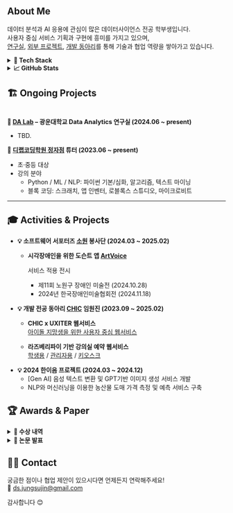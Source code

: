 ##  About Me

데이터 분석과 AI 응용에 관심이 많은 데이터사이언스 전공 학부생입니다.  
사용자 중심 서비스 기획과 구현에 흥미를 가지고 있으며,  
[연구실](#da-lab), [외부 프로젝트](#project), [개발 동아리](#chic)를 통해 기술과 협업 역량을 쌓아가고 있습니다.

<details>
<summary><strong>🔧 Tech Stack</strong></summary>

  <table>
  <tr>
    <td><strong>ML / DL / NLP</strong></td>
    <td>
      <img src="https://img.shields.io/badge/Python-3776AB?style=flat-square&logo=Python&logoColor=white" />
      <img src="https://img.shields.io/badge/PyTorch-EE4C2C?style=flat-square&logo=PyTorch&logoColor=white" />
      <img src="https://img.shields.io/badge/Selenium-43B02A?style=flat-square&logo=Selenium&logoColor=white" />
    </td>
  </tr>
  <tr>
    <td><strong>Database</strong></td>
    <td>
      <img src="https://img.shields.io/badge/MongoDB-47A248?style=flat-square&logo=MongoDB&logoColor=white" />
      <img src="https://img.shields.io/badge/MySQL-4479A1?style=flat-square&logo=MySQL&logoColor=white" />
    </td>
  </tr>
  <tr>
    <td><strong>Backend</strong></td>
    <td>
      <img src="https://img.shields.io/badge/Flask-000000?style=flat-square&logo=Flask&logoColor=white" />
      <img src="https://img.shields.io/badge/Node.js-339933?style=flat-square&logo=Node.js&logoColor=white" />
    </td>
  </tr>
  <tr>
    <td><strong>Frontend</strong></td>
    <td>
      <img src="https://img.shields.io/badge/Vue.js-4FC08D?style=flat-square&logo=Vue.js&logoColor=white" />
      <img src="https://img.shields.io/badge/React-61DAFB?style=flat-square&logo=React&logoColor=white" />
    </td>
  </tr>
  <tr>
    <td><strong>협업 도구</strong></td>
    <td>
      <img src="https://img.shields.io/badge/Notion-000000?style=flat-square&logo=Notion&logoColor=white" />
      <img src="https://img.shields.io/badge/Slack-4A154B?style=flat-square&logo=Slack&logoColor=white" />
      <img src="https://img.shields.io/badge/Github-181717?style=flat-square&logo=Github&logoColor=white" />
    </td>
  </tr>
</table>

<img src="https://github-readme-stats.vercel.app/api/top-langs/?username=ds-sujin&layout=compact&bg_color=180,00000000,00000000&title_color=000000&text_color=000000" />
</details>

<details>
<summary><strong>📈 GitHub Stats</strong></summary>

<img src="https://github-readme-stats.vercel.app/api?username=ds-sujin&bg_color=180,00000000,00000000&title_color=000000&text_color=000000" />


### 🌾 GitAnimals Farm

<a href="https://www.gitanimals.org/en_US?utm_medium=image&utm_source=ds-sujin&utm_content=farm">
  <img src="https://render.gitanimals.org/farms/ds-sujin" width="600" height="300" />
</a>
</details>

## 🏗️ Ongoing Projects

<a name="da-lab"></a>  
<strong>📌 [DA Lab](https://sites.google.com/view/minsucho) – 광운대학교 Data Analytics 연구실 (2024.06 ~ present)</strong>
- TBD. 

<strong>📌 [디랩코딩학원 정자점](https://www.daddyslab.com/dlab_jeongja) 튜터 (2023.06 ~ present) </strong>
- 초·중등 대상
- 강의 분야  
  - Python / ML / NLP: 파이썬 기본/심화, 알고리즘, 텍스트 마이닝  
  - 블록 코딩: 스크래치, 앱 인벤터, 로블록스 스튜디오, 마이크로비트


---


## 🎓 Activities & Projects


- <strong>💡 소프트웨어 서포터즈 [소원](https://www.instagram.com/kw_sowon/) 봉사단 (2024.03 ~ 2025.02)</strong>

  - **시각장애인을 위한 도슨트 앱 [ArtVoice](https://github.com/kw-chi-community/Art_voice)**

    서비스 적용 전시
    - 제11회 노원구 장애인 미술전 (2024.10.28)
    - 2024년 한국장애인미술협회전 (2024.11.18)


<a name="chic"></a>

- <strong>💡 개발 전공 동아리 [CHIC](https://github.com/kw-chi-community)  임원진 (2023.09 ~ 2025.02)</strong>
  
  - **CHIC x UXITER 웹서비스**  
    [아이돌 지망생을 위한 사용자 중심 웹서비스](https://github.com/WantToPick/BE-WantToPick)

  - **라즈베리파이 기반 강의실 예약 웹서비스**   
    [학생용](https://github.com/kw-chi-community/CHIC-25-CLASSROOM-STUDENT) / [관리자용](https://github.com/kw-chi-community/CHIC-25-CLASSROOM-ADMIN)  / [키오스크](https://github.com/kw-chi-community/CHIC-25-CLASSROOM-KIOSK)



<a name="project"></a>
- <strong>💡 2024 한이음 프로젝트 (2024.03 ~ 2024.12)</strong>
  - [Gen AI] 음성 텍스트 변환 및 GPT기반 이미지 생성 서비스 개발
  - NLP와 머신러닝을 이용한 농산물 도매 가격 측정 및 예측 서비스 구축
## 🏆 Awards & Paper
<details>
<summary><strong>🥇 수상 내역 </strong></summary>

- **25-1 웨어러블 로봇 설계 및 인체데이터 분석 매치업 경진대회** (2025.05.30) *🥇 최우수상*  
  Chair Squat 행동 보조 시스템 + EMG 기반 조건부 보조력 인가  
  🔧 [Python] EMG 시그널 분석, [C] 보조 알고리즘 설계

- **24-2 디지털 헬스케어 서비스 프로젝트 매치업 경진대회** (2024.12.20) *🥇 최우수상*  
  반려견 건강 지킴 서비스 **‘독신사’** 기획 및 특허 분석

- **2024 한이음 ICT 멘토링 공모전** (2024.12.04) *🥉 입선*  
  음성 텍스트 변환 + GPT 기반 이미지 생성 서비스 **Drory** 개발  
  🎥 [시연 영상 보기](https://youtu.be/auFpNdytrI4)

- **24-1 의료빅데이터 분석 매치업 경진대회** (2024.06.21) *🥇 최우수상*  
  심부전 데이터를 활용한 질병 요인 분석  
  🔧 [Jamovi] 기반 통계 분석

- **2024 한국품질경영학회 춘계 아이디어 경진대회** (2024.05.10) *🥉 품질미래상*  
  도로 포트홀 탐지 및 보수를 위한 데이터 확보 및 분석 방안 제안

- **2023 노원구 청년 빅데이터 활용 아이디어 공모전** (2023.12.14) *🥇 최우수상*  
  프로젝트: **노원구 Clean up, 노원구민 Property up!**  
  🔧 [R] 공공 데이터 기반 정책 분석 및 제안
</details>

<details>
<summary><strong> 📄 논문 발표 </strong></summary>

- **2025 제 40회 제어로봇시스템학회 학술대회**  
  *고령자의 키오스크 환경에서 Neuro-Symbolic AI 기반 다크 패턴 탐지 및 사용자 보조 시스템 제안 : 인간-로봇 상호작용을 중심으로*

  📰 TBD.
  
- **2025 한국 HCI학회 학술대회**  
  *아이돌 지망생을 위한 사용자 중심 가이드 웹 서비스 제안*  
  📰 [논문 수록 보기](https://www.dbpia.co.kr/journal/articleDetail?nodeId=NODE12131597)

- **2024 한국정보처리학회 ACK하계학술대회**  
  *양파 도매 가격 예측을 위한 12가지 모델 성능 및 지역별 결과 비교 분석*  
  📰 [논문 수록 보기](https://koreascience.kr/article/CFKO202433161848561.pub?lang=ko)
</details>

## 🙋‍♀️ Contact

궁금한 점이나 협업 제안이 있으시다면 언제든지 연락해주세요!  
📮 ds.jungsujin@gmail.com

감사합니다 😊
